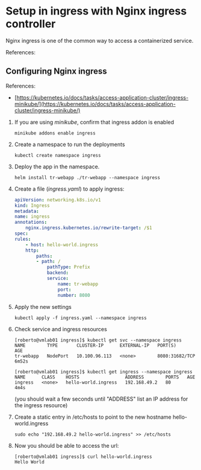 # Setup in ingress with Nginx ingress controller

Nginx ingress is one of the common way to access a containerized service.

References:

## Configuring Nginx ingress

References:

- [https://kubernetes.io/docs/tasks/access-application-cluster/ingress-minikube/](https://kubernetes.io/docs/tasks/access-application-cluster/ingress-minikube/)

1. If you are using *minikube*, confirm that ingress addon is enabled

    ```console
    minikube addons enable ingress
    ```

1. Create a namespace to run the deployments

    ```console
    kubectl create namespace ingress
    ```

1. Deploy the app in the namespace.

    ```console
    helm install tr-webapp ./tr-webapp --namespace ingress
    ```

1. Create a file (*ingress.yaml*) to apply ingress:

    ```yaml
    apiVersion: networking.k8s.io/v1
    kind: Ingress
    metadata:
    name: ingress
    annotations:
        nginx.ingress.kubernetes.io/rewrite-target: /$1
    spec:
    rules:
        - host: hello-world.ingress
        http:
            paths:
            - path: /
                pathType: Prefix
                backend:
                service:
                    name: tr-webapp
                    port:
                    number: 8080
    ```

1. Apply the new settings

    ```console
    kubectl apply -f ingress.yaml --namespace ingress
    ```

1. Check service and ingress resources

    ```console
    [roberto@vmlab01 ingress]$ kubectl get svc --namespace ingress
    NAME        TYPE       CLUSTER-IP      EXTERNAL-IP   PORT(S)          AGE
    tr-webapp   NodePort   10.100.96.113   <none>        8080:31682/TCP   6m52s
    ```

    ```console
    [roberto@vmlab01 ingress]$ kubectl get ingress --namespace ingress
    NAME      CLASS    HOSTS                 ADDRESS        PORTS   AGE
    ingress   <none>   hello-world.ingress   192.168.49.2   80      4m4s
    ```

    (you should wait a few seconds until "ADDRESS" list an IP address for the ingress resource)

1. Create a static entry in /etc/hosts to point to the new hostname hello-world.ingress

    ```console
    sudo echo "192.168.49.2 hello-world.ingress" >> /etc/hosts
    ```

1. Now you should be able to access the url:

    ```console
    [roberto@vmlab01 ingress]$ curl hello-world.ingress
    Hello World
    ```
